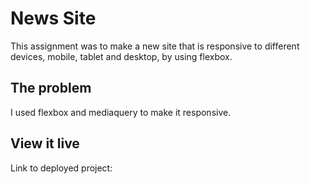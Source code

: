 # News Site

This assignment was to make a new site that is responsive to different devices, mobile, tablet and desktop, by using flexbox.

## The problem

I used flexbox and mediaquery to make it responsive.

## View it live

Link to deployed project:
